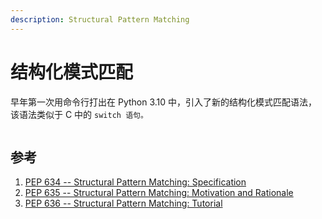 ```yaml
---
description: Structural Pattern Matching
---
```


# 结构化模式匹配

早年第一次用命令行打出在 Python 3.10 中，引入了新的结构化模式匹配语法，该语法类似于 C 中的 `switch 语句。`

```
```

## 参考

1. [PEP 634 -- Structural Pattern Matching: Specification](https://www.python.org/dev/peps/pep-0634/)
2. [PEP 635 -- Structural Pattern Matching: Motivation and Rationale](https://www.python.org/dev/peps/pep-0635/)
3. [PEP 636 -- Structural Pattern Matching: Tutorial](https://www.python.org/dev/peps/pep-0636/)

